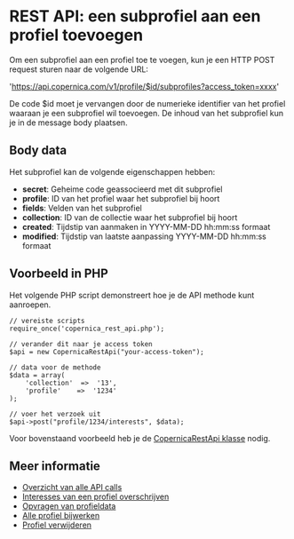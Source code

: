 # REST API: een subprofiel aan een profiel toevoegen

Om een subprofiel aan een profiel toe te voegen, kun je een HTTP POST
request sturen naar de volgende URL:

'https://api.copernica.com/v1/profile/$id/subprofiles?access_token=xxxx'

De code $id moet je vervangen door de numerieke identifier van het profiel 
waaraan je een subprofiel wil toevoegen. De inhoud van het subprofiel kun je in de message body plaatsen.

## Body data

Het subprofiel kan de volgende eigenschappen hebben:

- **secret**: Geheime code geassocieerd met dit subprofiel
- **profile**: ID van het profiel waar het subprofiel bij hoort
- **fields**: Velden van het subprofiel
- **collection**: ID van de collectie waar het subprofiel bij hoort
- **created**: Tijdstip van aanmaken in YYYY-MM-DD hh:mm:ss formaat
- **modified**: Tijdstip van laatste aanpassing YYYY-MM-DD hh:mm:ss formaat

## Voorbeeld in PHP

Het volgende PHP script demonstreert hoe je de API methode kunt aanroepen.

    // vereiste scripts
    require_once('copernica_rest_api.php');
    
    // verander dit naar je access token
    $api = new CopernicaRestApi("your-access-token");

    // data voor de methode
    $data = array(
        'collection'  =>  '13',
        'profile'    =>  '1234'
    );
    
    // voer het verzoek uit
    $api->post("profile/1234/interests", $data);

Voor bovenstaand voorbeeld heb je de [CopernicaRestApi klasse](rest-php) nodig.

## Meer informatie

* [Overzicht van alle API calls](rest-api)
* [Interesses van een profiel overschrijven](rest-put-subprofile-interests)
* [Opvragen van profieldata](rest-get-subprofile)
* [Alle profiel bijwerken](rest-put-subprofile)
* [Profiel verwijderen](rest-delete-subprofile)
